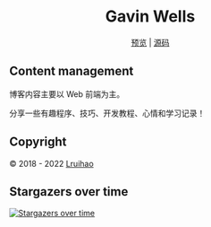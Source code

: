 <h1 align="center">Gavin Wells</h1>

<div align="center">


[预览](https://geekswg.github.io/) | [源码](https://github.com/geekswg/geekswg.github.io)
</div>

## Content management

博客内容主要以 Web 前端为主。

分享一些有趣程序、技巧、开发教程、心情和学习记录！

## Copyright

:copyright: 2018 - 2022 [Lruihao](https://github.com/geekswg)

## Stargazers over time

[![Stargazers over time](https://starchart.cc/geekswg/geekswg.github.io.svg)](https://starchart.cc/geekswg/geekswg.github.io)
